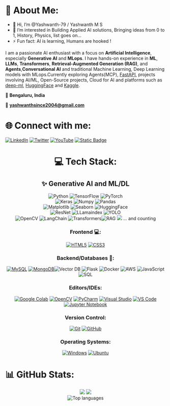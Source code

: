 # 💫 About Me:

- 👋 Hi, I’m @Yashwanth-79 / Yashwanth M S
- 👀 I’m interested in Building Applied AI solutions, Bringing ideas from 0 to 1, History, Physics, list goes on...
- ⚡ Fun fact: AI is learning, Humans are hooked !

I am a passionate AI enthusiast with a focus on **Artificial Intelligence**, especially **Generative AI** and **MLops**. I have hands-on experience in **ML**, **LLMs**, **Transformers**, **Retrieval-Augmented Generation (RAG)**, and **Agents**,**Conversational AI** and traditional Machine Learning, Deep Learning models with MLops.Currently exploring Agents(MCP), [FastAPI](https://fastapi.tiangolo.com/), projects involving AI/ML, Open-Source projects, Cloud for AI and platforms such as [deep-ml](https://www.deep-ml.com/), [HuggingFace](https://huggingface.co/) and [Kaggle](https://www.kaggle.com/).

📍 **Bengaluru, India**  

📧 **[yashwanthsince2004@gmail.com](mailto:yashwanthsince2004@gmail.com)**


# 🌐 Connect with me:

[![LinkedIn](https://img.shields.io/badge/LinkedIn-%230077B5.svg?logo=linkedin&logoColor=white)](https://www.linkedin.com/in/yashwanth-m-s-0a2526267/ )  [![Twitter](https://img.shields.io/badge/Twitter-%231DA1F2.svg?logo=Twitter&logoColor=white)](https://twitter.com/yashwanth79) [![YouTube](https://img.shields.io/badge/YouTube-%23FF0000.svg?logo=YouTube&logoColor=white)](https://youtube.com/@aiguru79?feature=shared) [![Static Badge](https://img.shields.io/badge/Portfolio%20-8A2BE2?logo=biolink)](https://www.datascienceportfol.io/yashwanth79)

<div align="center">
  
# 💻 Tech Stack:

## ✨ Generative AI and ML/DL

![Python](https://img.shields.io/badge/-Python-3776AB?logo=python&logoColor=white&style=for-the-badge&logoWidth=50) ![TensorFlow](https://img.shields.io/badge/-TensorFlow-FF6F00?logo=tensorflow&logoColor=white&style=for-the-badge&logoWidth=50) ![PyTorch](https://img.shields.io/badge/-PyTorch-EE4C2C?logo=pytorch&logoColor=white&style=for-the-badge&logoWidth=50)  
![Keras](https://img.shields.io/badge/-Keras-D00000?logo=keras&logoColor=white&style=for-the-badge&logoWidth=50) ![Numpy](https://img.shields.io/badge/-Numpy-013243?logo=numpy&logoColor=white&style=for-the-badge&logoWidth=50) ![Pandas](https://img.shields.io/badge/-Pandas-150458?logo=pandas&logoColor=white&style=for-the-badge&logoWidth=50)  
![Matplotlib](https://img.shields.io/badge/-Matplotlib-11557C?logo=python&logoColor=white&style=for-the-badge&logoWidth=50) ![Seaborn](https://img.shields.io/badge/-Seaborn-4C4C4C?logo=python&logoColor=white&style=for-the-badge&logoWidth=50) ![HuggingFace](https://img.shields.io/badge/-HuggingFace-FFD700?logo=huggingface&logoColor=black&style=for-the-badge&logoWidth=50)  
![ResNet](https://img.shields.io/badge/-ResNet-8E44AD?logo=python&logoColor=white&style=for-the-badge&logoWidth=50)  ![LLamaindex](https://img.shields.io/badge/-Llamaindex-2ECC71?logo=python&logoColor=white&style=for-the-badge&logoWidth=50) ![YOLO](https://img.shields.io/badge/-YOLO-3E8E41?logo=python&logoColor=white&style=for-the-badge&logoWidth=50)  
![OpenCV](https://img.shields.io/badge/-OpenCV-5C3EE8?logo=opencv&logoColor=white&style=for-the-badge&logoWidth=50) ![LangChain](https://img.shields.io/badge/-LangChain-FF6F00?logo=python&logoColor=white&style=for-the-badge&logoWidth=50) ![Transformers](https://img.shields.io/badge/-Transformers-FFD700?logo=huggingface&logoColor=black&style=for-the-badge&logoWidth=50)![RAG](https://img.shields.io/badge/-RAG-4C4C4C?logo=python&logoColor=white&style=for-the-badge&logoWidth=50) ![](https://img.shields.io/badge/-Agents-8E44AD?logo=python&logoColor=white&style=for-the-badge&logoWidth=50) 
... and counting


### Frontend 💻:

[![HTML5](https://img.shields.io/badge/HTML5-E34F26?style=for-the-badge&logo=html5&logoColor=white)](https://developer.mozilla.org/en-US/docs/Web/HTML) [![CSS3](https://img.shields.io/badge/CSS3-1572B6?style=for-the-badge&logo=css3&logoColor=white)](https://developer.mozilla.org/en-US/docs/Web/CSS)

### Backend/Databases 📅:

[![MySQL](https://img.shields.io/badge/mysql-%2300f.svg?style=for-the-badge&logo=mysql&logoColor=white)](https://dev.mysql.com/doc/) [![MongoDB](https://img.shields.io/badge/MongoDB-%2347A248.svg?style=for-the-badge&logo=mongodb&logoColor=white)](https://www.mongodb.com/docs/languages/python/)![Vector DB](https://img.shields.io/badge/-VectorDB-8E44AD?logo=python&logoColor=white&style=for-the-badge&logoWidth=50) 
 ![Flask](https://img.shields.io/badge/-Flask-000000?logo=flask&logoColor=white&style=for-the-badge&logoWidth=50)   [](https://img.shields.io/badge/-FastAPI-8E44AD?logo=python&logoColor=white&style=for-the-badge&logoWidth=50) 
 ![Docker](https://img.shields.io/badge/-Docker-2496ED?logo=docker&logoColor=white&style=for-the-badge&logoWidth=50) ![AWS](https://img.shields.io/badge/-AWS-FF9900?logo=amazon-aws&logoColor=white&style=for-the-badge&logoWidth=50) 
![JavaScript](https://img.shields.io/badge/-JavaScript-F7DF1E?logo=javascript&logoColor=black&style=for-the-badge&logoWidth=50) ![SQL](https://img.shields.io/badge/-SQL-336791?logo=postgresql&logoColor=white&style=for-the-badge&logoWidth=50)  

### Editors/IDEs:

[![Google Colab](https://img.shields.io/badge/Colab-F9AB00?style=for-the-badge&logo=googlecolab&color=525252)](https://colab.research.google.com/) [![OpenCV](https://img.shields.io/badge/OpenCV-27338e?style=for-the-badge&logo=OpenCV&logoColor=white)](https://docs.opencv.org/4.x/index.html) 
[![PyCharm](https://img.shields.io/badge/pycharm-143?style=for-the-badge&logo=pycharm&logoColor=black&color=black&labelColor=green)](https://www.jetbrains.com/help/pycharm/getting-started.html)
[![Visual Studio](https://img.shields.io/badge/Visual%20Studio-5C2D91.svg?style=for-the-badge&logo=visual-studio&logoColor=white)](https://learn.microsoft.com/en-us/visualstudio/windows/?view=vs-2022)
[![VS Code](https://img.shields.io/badge/Visual%20Studio%20Code-0078d7.svg?style=for-the-badge&logo=visual-studio-code&logoColor=white)](https://code.visualstudio.com/docs)
[![Jupyter Notebook](https://img.shields.io/badge/jupyter-%23FA0F00.svg?style=for-the-badge&logo=jupyter&logoColor=white)](https://docs.jupyter.org/en/latest/)

### Version Control: 

[![Git](https://img.shields.io/badge/-Git-000?style=for-the-badge&logo=git)](https://git-scm.com/doc)
[![GitHub](https://img.shields.io/badge/github-%23121011.svg?style=for-the-badge&logo=github&logoColor=white)](https://github.com/)
[](https://img.shields.io/badge/-MLops-8E44AD?logo=python&logoColor=white&style=for-the-badge&logoWidth=50) 
### Operating Systems:

[![Windows](https://img.shields.io/badge/Windows-0078D6?style=for-the-badge&logo=windows&logoColor=white)](https://learn.microsoft.com/en-us/windows/)
[![Ubuntu](https://img.shields.io/badge/Ubuntu-E95420?style=for-the-badge&logo=ubuntu&logoColor=white)](https://help.ubuntu.com/)

</div>

# 📊 GitHub Stats:

<p align="center">
  <img src="https://github-readme-stats-sigma-five.vercel.app/api?username=Yashwanth-79&theme=chartreuse-dark&hide_border=false&include_all_commits=True&count_private=True&hide=contribs" />
  
  <img src="https://github-readme-streak-stats.herokuapp.com/?user=Yashwanth-79&theme=dark&hide_border=false"  />
  <br/>
  
  <img src="https://github-readme-stats-sigma-five.vercel.app/api/top-langs/?username=Yashwanth-79&theme=chartreuse-dark&hide_border=false&include_all_commits=True&count_private=True&layout=compact" alt="Top languages" />
</p>


